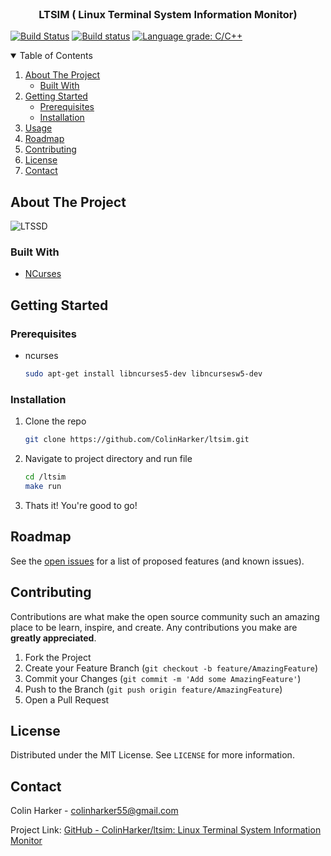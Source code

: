 
<!-- PROJECT LOGO -->
<br />
<p align="center">

  <h3 align="center">LTSIM ( Linux Terminal System Information Monitor)</h3>

</p>

[![Build Status](https://travis-ci.org/ColinHarker/ltsim.svg?branch=master)](https://travis-ci.org/ColinHarker/ltsim)
[![Build status](https://ci.appveyor.com/api/projects/status/5obqoljcf5d1wu35?svg=true)](https://ci.appveyor.com/project/ColinHarker/ltsim)
[![Language grade: C/C++](https://img.shields.io/lgtm/grade/cpp/g/ColinHarker/ltsim.svg?logo=lgtm&logoWidth=18)](https://lgtm.com/projects/g/ColinHarker/ltsim/context:cpp)

<!-- TABLE OF CONTENTS -->
<details open="open">
  <summary>Table of Contents</summary>
  <ol>
    <li>
      <a href="#about-the-project">About The Project</a>
      <ul>
        <li><a href="#built-with">Built With</a></li>
      </ul>
    </li>
    <li>
      <a href="#getting-started">Getting Started</a>
      <ul>
        <li><a href="#prerequisites">Prerequisites</a></li>
        <li><a href="#installation">Installation</a></li>
      </ul>
    </li>
    <li><a href="#usage">Usage</a></li>
    <li><a href="#roadmap">Roadmap</a></li>
    <li><a href="#contributing">Contributing</a></li>
    <li><a href="#license">License</a></li>
    <li><a href="#contact">Contact</a></li>
  </ol>
</details>



<!-- ABOUT THE PROJECT -->
## About The Project

![LTSSD](https://github.com/ColinHarker/ltssd/blob/master/ltssd_screen.PNG)

<!--
There are many great README templates available on GitHub, however, I didn't find one that really suit my needs so I created this enhanced one. I want to create a README template so amazing that it'll be the last one you ever need -- I think this is it.

Here's why:
* Your time should be focused on creating something amazing. A project that solves a problem and helps others
* You shouldn't be doing the same tasks over and over like creating a README from scratch
* You should element DRY principles to the rest of your life :smile:

Of course, no one template will serve all projects since your needs may be different. So I'll be adding more in the near future. You may also suggest changes by forking this repo and creating a pull request or opening an issue. Thanks to all the people have have contributed to expanding this template!

A list of commonly used resources that I find helpful are listed in the acknowledgements.
-->

### Built With
* [NCurses](https://invisible-island.net/ncurses/announce.html)




<!-- GETTING STARTED -->
## Getting Started

### Prerequisites


* ncurses
  ```sh
  sudo apt-get install libncurses5-dev libncursesw5-dev
  ```

### Installation
1. Clone the repo
   ```sh
   git clone https://github.com/ColinHarker/ltsim.git
   ```
2. Navigate to project directory and run file
   ```sh
   cd /ltsim
   make run
   ```
3. Thats it! You're good to go!



<!-- ROADMAP -->
## Roadmap

See the [open issues](https://github.com/ColinHarker/ltsim/issues) for a list of proposed features (and known issues).



<!-- CONTRIBUTING -->
## Contributing

Contributions are what make the open source community such an amazing place to be learn, inspire, and create. Any contributions you make are **greatly appreciated**.

1. Fork the Project
2. Create your Feature Branch (`git checkout -b feature/AmazingFeature`)
3. Commit your Changes (`git commit -m 'Add some AmazingFeature'`)
4. Push to the Branch (`git push origin feature/AmazingFeature`)
5. Open a Pull Request



<!-- LICENSE -->
## License

Distributed under the MIT License. See `LICENSE` for more information.



<!-- CONTACT -->
## Contact

Colin Harker - colinharker55@gmail.com

Project Link: [GitHub - ColinHarker/ltsim: Linux Terminal System Information Monitor](https://github.com/ColinHarker/ltsim)



